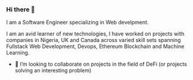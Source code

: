 ### Hi there 👋

I am a Software Engineer specializing in Web develpment.

I am an avid learner of new technologies, I have worked on projects with companies in Nigeria, UK and Canada across varied skill sets spanning Fullstack Web Development, Devops, Ethereum Blockchain and Machine Learning.

- 👯 I’m looking to collaborate on projects in the field of DeFi (or projects solving an interesting problem)
<!--
**dumebi/dumebi** is a ✨ _special_ ✨ repository because its `README.md` (this file) appears on your GitHub profile.

Here are some ideas to get you started:

- 🔭 I’m currently working on ...
- 🌱 I’m currently learning ...
- 👯 I’m looking to collaborate on ...
- 🤔 I’m looking for help with ...
- 💬 Ask me about ...
- 📫 How to reach me: ...
- 😄 Pronouns: ...
- ⚡ Fun fact: ...
-->
